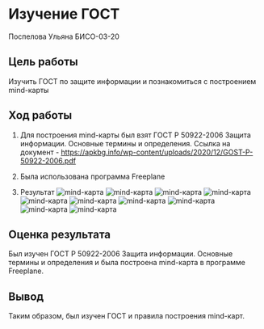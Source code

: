 # Изучение ГОСТ
Поспелова Ульяна БИСО-03-20

## Цель работы

Изучить ГОСТ по защите информации и познакомиться с построением
mind-карты

## Ход работы

1.  Для построения mind-карты был взят ГОСТ Р 50922-2006 Защита
    информации. Основные термины и определения. Ссылка на документ -
    https://apkbg.info/wp-content/uploads/2020/12/GOST-P-50922-2006.pdf

2.  Была использована программа Freeplane

3.  Результат 
    ![mind-карта](pic1.png) 
    ![mind-карта](pic2.png)
    ![mind-карта](pic3.png) 
    ![mind-карта](pic4.png)
    ![mind-карта](pic5.png) 
    ![mind-карта](pic6.png)
    ![mind-карта](pic7.png) 
    ![mind-карта](pic8.png)
    ![mind-карта](pic9.png) 
    ![mind-карта](pic10.png)

## Оценка результата

Был изучен ГОСТ Р 50922-2006 Защита информации. Основные термины и
определения и была построена mind-карта в программе Freeplane.

## Вывод

Таким образом, был изучен ГОСТ и правила построения mind-карт.
